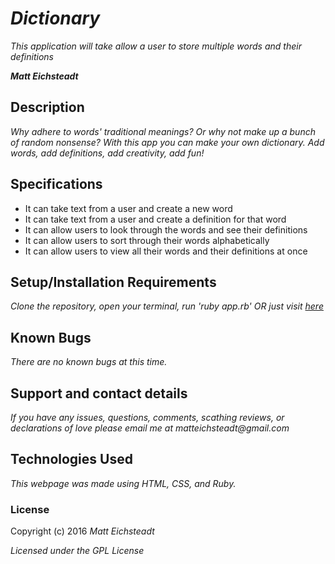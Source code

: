 # _Dictionary_

_This application will take allow a user to store multiple words and their definitions_

_**Matt Eichsteadt**_

## Description

_Why adhere to words' traditional meanings? Or why not make up a bunch of random nonsense? With this app you can make your own dictionary. Add words, add definitions, add creativity, add fun!_

## Specifications

* It can take text from a user and create a new word
* It can take text from a user and create a definition for that word
* It can allow users to look through the words and see their definitions
* It can allow users to sort through their words alphabetically
* It can allow users to view all their words and their definitions at once

## Setup/Installation Requirements

_Clone the repository,_
_open your terminal,_
_run 'ruby app.rb'_
_OR_
_just visit [here](https://glacial-eyrie-14099.herokuapp.com/)_

## Known Bugs

_There are no known bugs at this time._

## Support and contact details

_If you have any issues, questions, comments, scathing reviews, or declarations of love please email me at matteichsteadt@gmail.com_

## Technologies Used

_This webpage was made using HTML, CSS, and Ruby._

### License

Copyright (c) 2016 _Matt Eichsteadt_

*Licensed under the GPL License*
